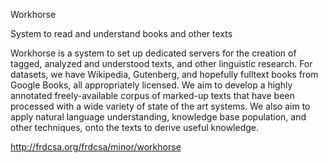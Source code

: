 Workhorse

System to read and understand books and other texts

Workhorse is a system to set up dedicated servers for the creation of
tagged, analyzed and understood texts, and other linguistic research.
For datasets, we have Wikipedia, Gutenberg, and hopefully fulltext
books from Google Books, all appropriately licensed.  We aim to
develop a highly annotated freely-available corpus of marked-up texts
that have been processed with a wide variety of state of the art
systems.  We also aim to apply natural language understanding,
knowledge base population, and other techniques, onto the texts to
derive useful knowledge.

http://frdcsa.org/frdcsa/minor/workhorse
